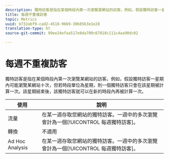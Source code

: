 ```yaml
---
description: 獨特訪客是指在某個時段內第一次瀏覽某網站的訪客。例如，假設獨特訪客一星期內可能瀏覽某網站十次，但若時段單位為星期，則一個獨特訪客只會在該星期被計算一次。該星期結束後，該獨特訪客就可以在新的時段內再被計算一次。
title: 每週不重複訪客
topic: Metrics
uuid: b732abf9-cad2-4518-9669-30b85b3e1e28
translation-type: ht
source-git-commit: 99ee24efaa517e8da700c67818c111c4aa90dc02

---
```



# 每週不重複訪客

獨特訪客是指在某個時段內第一次瀏覽某網站的訪客。例如，假設獨特訪客一星期內可能瀏覽某網站十次，但若時段單位為星期，則一個獨特訪客只會在該星期被計算一次。該星期結束後，該獨特訪客就可以在新的時段內再被計算一次。

| 使用 | 說明 |
|---|---|
| 流量 | 在某一週存取您網站的獨特訪客。一週中的多次瀏覽會計為一個[!UICONTROL 每週獨特訪客]。 |
| 轉換 | 不適用 |
| Ad Hoc Analysis | 在某一週存取您網站的獨特訪客。一週中的多次瀏覽會計為一個[!UICONTROL 每週獨特訪客]。 |

